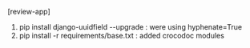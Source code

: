 






[review-app]

1. pip install django-uuidfield --upgrade : were using hyphenate=True
2. pip install -r requirements/base.txt : added crocodoc modules